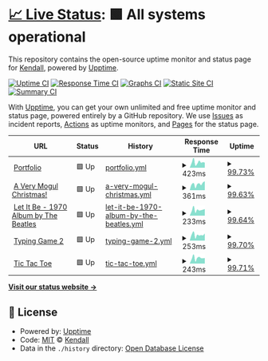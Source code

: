 # [📈 Live Status](https://kendalldoescoding.tech): <!--live status--> **🟩 All systems operational**

This repository contains the open-source uptime monitor and status page for [Kendall](https://kendalldoescoding.tech), powered by [Upptime](https://github.com/upptime/upptime).

[![Uptime CI](https://github.com/KendallDoesCoding/monitoring/workflows/Uptime%20CI/badge.svg)](https://github.com/KendallDoesCoding/monitoring/actions?query=workflow%3A%22Uptime+CI%22)
[![Response Time CI](https://github.com/KendallDoesCoding/monitoring/workflows/Response%20Time%20CI/badge.svg)](https://github.com/KendallDoesCoding/monitoring/actions?query=workflow%3A%22Response+Time+CI%22)
[![Graphs CI](https://github.com/KendallDoesCoding/monitoring/workflows/Graphs%20CI/badge.svg)](https://github.com/KendallDoesCoding/monitoring/actions?query=workflow%3A%22Graphs+CI%22)
[![Static Site CI](https://github.com/KendallDoesCoding/monitoring/workflows/Static%20Site%20CI/badge.svg)](https://github.com/KendallDoesCoding/monitoring/actions?query=workflow%3A%22Static+Site+CI%22)
[![Summary CI](https://github.com/KendallDoesCoding/monitoring/workflows/Summary%20CI/badge.svg)](https://github.com/KendallDoesCoding/monitoring/actions?query=workflow%3A%22Summary+CI%22)

With [Upptime](https://upptime.js.org), you can get your own unlimited and free uptime monitor and status page, powered entirely by a GitHub repository. We use [Issues](https://github.com/KendallDoesCoding/monitoring/issues) as incident reports, [Actions](https://github.com/KendallDoesCoding/monitoring/actions) as uptime monitors, and [Pages](https://kendalldoescoding.tech) for the status page.

<!--start: status pages-->
<!-- This summary is generated by Upptime (https://github.com/upptime/upptime) -->
<!-- Do not edit this manually, your changes will be overwritten -->
<!-- prettier-ignore -->
| URL | Status | History | Response Time | Uptime |
| --- | ------ | ------- | ------------- | ------ |
| <img alt="" src="https://icons.duckduckgo.com/ip3/www.kendalldoescoding.tech.ico" height="13"> [Portfolio](https://www.kendalldoescoding.tech) | 🟩 Up | [portfolio.yml](https://github.com/Kendall-Does-Coding-Websites/monitoring/commits/HEAD/history/portfolio.yml) | <details><summary><img alt="Response time graph" src="./graphs/portfolio/response-time-week.png" height="20"> 423ms</summary><br><a href="https://kendalldoescoding.tech/history/portfolio"><img alt="Response time 563" src="https://img.shields.io/endpoint?url=https%3A%2F%2Fraw.githubusercontent.com%2FKendall-Does-Coding-Websites%2Fmonitoring%2FHEAD%2Fapi%2Fportfolio%2Fresponse-time.json"></a><br><a href="https://kendalldoescoding.tech/history/portfolio"><img alt="24-hour response time 420" src="https://img.shields.io/endpoint?url=https%3A%2F%2Fraw.githubusercontent.com%2FKendall-Does-Coding-Websites%2Fmonitoring%2FHEAD%2Fapi%2Fportfolio%2Fresponse-time-day.json"></a><br><a href="https://kendalldoescoding.tech/history/portfolio"><img alt="7-day response time 423" src="https://img.shields.io/endpoint?url=https%3A%2F%2Fraw.githubusercontent.com%2FKendall-Does-Coding-Websites%2Fmonitoring%2FHEAD%2Fapi%2Fportfolio%2Fresponse-time-week.json"></a><br><a href="https://kendalldoescoding.tech/history/portfolio"><img alt="30-day response time 968" src="https://img.shields.io/endpoint?url=https%3A%2F%2Fraw.githubusercontent.com%2FKendall-Does-Coding-Websites%2Fmonitoring%2FHEAD%2Fapi%2Fportfolio%2Fresponse-time-month.json"></a><br><a href="https://kendalldoescoding.tech/history/portfolio"><img alt="1-year response time 664" src="https://img.shields.io/endpoint?url=https%3A%2F%2Fraw.githubusercontent.com%2FKendall-Does-Coding-Websites%2Fmonitoring%2FHEAD%2Fapi%2Fportfolio%2Fresponse-time-year.json"></a></details> | <details><summary><a href="https://kendalldoescoding.tech/history/portfolio">99.73%</a></summary><a href="https://kendalldoescoding.tech/history/portfolio"><img alt="All-time uptime 62.00%" src="https://img.shields.io/endpoint?url=https%3A%2F%2Fraw.githubusercontent.com%2FKendall-Does-Coding-Websites%2Fmonitoring%2FHEAD%2Fapi%2Fportfolio%2Fuptime.json"></a><br><a href="https://kendalldoescoding.tech/history/portfolio"><img alt="24-hour uptime 98.12%" src="https://img.shields.io/endpoint?url=https%3A%2F%2Fraw.githubusercontent.com%2FKendall-Does-Coding-Websites%2Fmonitoring%2FHEAD%2Fapi%2Fportfolio%2Fuptime-day.json"></a><br><a href="https://kendalldoescoding.tech/history/portfolio"><img alt="7-day uptime 99.73%" src="https://img.shields.io/endpoint?url=https%3A%2F%2Fraw.githubusercontent.com%2FKendall-Does-Coding-Websites%2Fmonitoring%2FHEAD%2Fapi%2Fportfolio%2Fuptime-week.json"></a><br><a href="https://kendalldoescoding.tech/history/portfolio"><img alt="30-day uptime 99.05%" src="https://img.shields.io/endpoint?url=https%3A%2F%2Fraw.githubusercontent.com%2FKendall-Does-Coding-Websites%2Fmonitoring%2FHEAD%2Fapi%2Fportfolio%2Fuptime-month.json"></a><br><a href="https://kendalldoescoding.tech/history/portfolio"><img alt="1-year uptime 44.31%" src="https://img.shields.io/endpoint?url=https%3A%2F%2Fraw.githubusercontent.com%2FKendall-Does-Coding-Websites%2Fmonitoring%2FHEAD%2Fapi%2Fportfolio%2Fuptime-year.json"></a></details>
| <img alt="" src="https://icons.duckduckgo.com/ip3/kendalldoescoding.tech.ico" height="13"> [A Very Mogul Christmas!](https://kendalldoescoding.tech/mogulchristmas) | 🟩 Up | [a-very-mogul-christmas.yml](https://github.com/Kendall-Does-Coding-Websites/monitoring/commits/HEAD/history/a-very-mogul-christmas.yml) | <details><summary><img alt="Response time graph" src="./graphs/a-very-mogul-christmas/response-time-week.png" height="20"> 361ms</summary><br><a href="https://kendalldoescoding.tech/history/a-very-mogul-christmas"><img alt="Response time 549" src="https://img.shields.io/endpoint?url=https%3A%2F%2Fraw.githubusercontent.com%2FKendall-Does-Coding-Websites%2Fmonitoring%2FHEAD%2Fapi%2Fa-very-mogul-christmas%2Fresponse-time.json"></a><br><a href="https://kendalldoescoding.tech/history/a-very-mogul-christmas"><img alt="24-hour response time 438" src="https://img.shields.io/endpoint?url=https%3A%2F%2Fraw.githubusercontent.com%2FKendall-Does-Coding-Websites%2Fmonitoring%2FHEAD%2Fapi%2Fa-very-mogul-christmas%2Fresponse-time-day.json"></a><br><a href="https://kendalldoescoding.tech/history/a-very-mogul-christmas"><img alt="7-day response time 361" src="https://img.shields.io/endpoint?url=https%3A%2F%2Fraw.githubusercontent.com%2FKendall-Does-Coding-Websites%2Fmonitoring%2FHEAD%2Fapi%2Fa-very-mogul-christmas%2Fresponse-time-week.json"></a><br><a href="https://kendalldoescoding.tech/history/a-very-mogul-christmas"><img alt="30-day response time 1026" src="https://img.shields.io/endpoint?url=https%3A%2F%2Fraw.githubusercontent.com%2FKendall-Does-Coding-Websites%2Fmonitoring%2FHEAD%2Fapi%2Fa-very-mogul-christmas%2Fresponse-time-month.json"></a><br><a href="https://kendalldoescoding.tech/history/a-very-mogul-christmas"><img alt="1-year response time 727" src="https://img.shields.io/endpoint?url=https%3A%2F%2Fraw.githubusercontent.com%2FKendall-Does-Coding-Websites%2Fmonitoring%2FHEAD%2Fapi%2Fa-very-mogul-christmas%2Fresponse-time-year.json"></a></details> | <details><summary><a href="https://kendalldoescoding.tech/history/a-very-mogul-christmas">99.63%</a></summary><a href="https://kendalldoescoding.tech/history/a-very-mogul-christmas"><img alt="All-time uptime 62.02%" src="https://img.shields.io/endpoint?url=https%3A%2F%2Fraw.githubusercontent.com%2FKendall-Does-Coding-Websites%2Fmonitoring%2FHEAD%2Fapi%2Fa-very-mogul-christmas%2Fuptime.json"></a><br><a href="https://kendalldoescoding.tech/history/a-very-mogul-christmas"><img alt="24-hour uptime 97.43%" src="https://img.shields.io/endpoint?url=https%3A%2F%2Fraw.githubusercontent.com%2FKendall-Does-Coding-Websites%2Fmonitoring%2FHEAD%2Fapi%2Fa-very-mogul-christmas%2Fuptime-day.json"></a><br><a href="https://kendalldoescoding.tech/history/a-very-mogul-christmas"><img alt="7-day uptime 99.63%" src="https://img.shields.io/endpoint?url=https%3A%2F%2Fraw.githubusercontent.com%2FKendall-Does-Coding-Websites%2Fmonitoring%2FHEAD%2Fapi%2Fa-very-mogul-christmas%2Fuptime-week.json"></a><br><a href="https://kendalldoescoding.tech/history/a-very-mogul-christmas"><img alt="30-day uptime 99.36%" src="https://img.shields.io/endpoint?url=https%3A%2F%2Fraw.githubusercontent.com%2FKendall-Does-Coding-Websites%2Fmonitoring%2FHEAD%2Fapi%2Fa-very-mogul-christmas%2Fuptime-month.json"></a><br><a href="https://kendalldoescoding.tech/history/a-very-mogul-christmas"><img alt="1-year uptime 44.36%" src="https://img.shields.io/endpoint?url=https%3A%2F%2Fraw.githubusercontent.com%2FKendall-Does-Coding-Websites%2Fmonitoring%2FHEAD%2Fapi%2Fa-very-mogul-christmas%2Fuptime-year.json"></a></details>
| <img alt="" src="https://icons.duckduckgo.com/ip3/kendalldoescoding.tech.ico" height="13"> [Let It Be - 1970 Album by The Beatles](https://kendalldoescoding.tech/letitbe) | 🟩 Up | [let-it-be-1970-album-by-the-beatles.yml](https://github.com/Kendall-Does-Coding-Websites/monitoring/commits/HEAD/history/let-it-be-1970-album-by-the-beatles.yml) | <details><summary><img alt="Response time graph" src="./graphs/let-it-be-1970-album-by-the-beatles/response-time-week.png" height="20"> 233ms</summary><br><a href="https://kendalldoescoding.tech/history/let-it-be-1970-album-by-the-beatles"><img alt="Response time 217" src="https://img.shields.io/endpoint?url=https%3A%2F%2Fraw.githubusercontent.com%2FKendall-Does-Coding-Websites%2Fmonitoring%2FHEAD%2Fapi%2Flet-it-be-1970-album-by-the-beatles%2Fresponse-time.json"></a><br><a href="https://kendalldoescoding.tech/history/let-it-be-1970-album-by-the-beatles"><img alt="24-hour response time 214" src="https://img.shields.io/endpoint?url=https%3A%2F%2Fraw.githubusercontent.com%2FKendall-Does-Coding-Websites%2Fmonitoring%2FHEAD%2Fapi%2Flet-it-be-1970-album-by-the-beatles%2Fresponse-time-day.json"></a><br><a href="https://kendalldoescoding.tech/history/let-it-be-1970-album-by-the-beatles"><img alt="7-day response time 233" src="https://img.shields.io/endpoint?url=https%3A%2F%2Fraw.githubusercontent.com%2FKendall-Does-Coding-Websites%2Fmonitoring%2FHEAD%2Fapi%2Flet-it-be-1970-album-by-the-beatles%2Fresponse-time-week.json"></a><br><a href="https://kendalldoescoding.tech/history/let-it-be-1970-album-by-the-beatles"><img alt="30-day response time 210" src="https://img.shields.io/endpoint?url=https%3A%2F%2Fraw.githubusercontent.com%2FKendall-Does-Coding-Websites%2Fmonitoring%2FHEAD%2Fapi%2Flet-it-be-1970-album-by-the-beatles%2Fresponse-time-month.json"></a><br><a href="https://kendalldoescoding.tech/history/let-it-be-1970-album-by-the-beatles"><img alt="1-year response time 208" src="https://img.shields.io/endpoint?url=https%3A%2F%2Fraw.githubusercontent.com%2FKendall-Does-Coding-Websites%2Fmonitoring%2FHEAD%2Fapi%2Flet-it-be-1970-album-by-the-beatles%2Fresponse-time-year.json"></a></details> | <details><summary><a href="https://kendalldoescoding.tech/history/let-it-be-1970-album-by-the-beatles">99.64%</a></summary><a href="https://kendalldoescoding.tech/history/let-it-be-1970-album-by-the-beatles"><img alt="All-time uptime 62.04%" src="https://img.shields.io/endpoint?url=https%3A%2F%2Fraw.githubusercontent.com%2FKendall-Does-Coding-Websites%2Fmonitoring%2FHEAD%2Fapi%2Flet-it-be-1970-album-by-the-beatles%2Fuptime.json"></a><br><a href="https://kendalldoescoding.tech/history/let-it-be-1970-album-by-the-beatles"><img alt="24-hour uptime 97.46%" src="https://img.shields.io/endpoint?url=https%3A%2F%2Fraw.githubusercontent.com%2FKendall-Does-Coding-Websites%2Fmonitoring%2FHEAD%2Fapi%2Flet-it-be-1970-album-by-the-beatles%2Fuptime-day.json"></a><br><a href="https://kendalldoescoding.tech/history/let-it-be-1970-album-by-the-beatles"><img alt="7-day uptime 99.64%" src="https://img.shields.io/endpoint?url=https%3A%2F%2Fraw.githubusercontent.com%2FKendall-Does-Coding-Websites%2Fmonitoring%2FHEAD%2Fapi%2Flet-it-be-1970-album-by-the-beatles%2Fuptime-week.json"></a><br><a href="https://kendalldoescoding.tech/history/let-it-be-1970-album-by-the-beatles"><img alt="30-day uptime 99.56%" src="https://img.shields.io/endpoint?url=https%3A%2F%2Fraw.githubusercontent.com%2FKendall-Does-Coding-Websites%2Fmonitoring%2FHEAD%2Fapi%2Flet-it-be-1970-album-by-the-beatles%2Fuptime-month.json"></a><br><a href="https://kendalldoescoding.tech/history/let-it-be-1970-album-by-the-beatles"><img alt="1-year uptime 44.38%" src="https://img.shields.io/endpoint?url=https%3A%2F%2Fraw.githubusercontent.com%2FKendall-Does-Coding-Websites%2Fmonitoring%2FHEAD%2Fapi%2Flet-it-be-1970-album-by-the-beatles%2Fuptime-year.json"></a></details>
| <img alt="" src="https://icons.duckduckgo.com/ip3/kendalldoescoding.tech.ico" height="13"> [Typing Game 2](https://kendalldoescoding.tech/typinggame2) | 🟩 Up | [typing-game-2.yml](https://github.com/Kendall-Does-Coding-Websites/monitoring/commits/HEAD/history/typing-game-2.yml) | <details><summary><img alt="Response time graph" src="./graphs/typing-game-2/response-time-week.png" height="20"> 253ms</summary><br><a href="https://kendalldoescoding.tech/history/typing-game-2"><img alt="Response time 250" src="https://img.shields.io/endpoint?url=https%3A%2F%2Fraw.githubusercontent.com%2FKendall-Does-Coding-Websites%2Fmonitoring%2FHEAD%2Fapi%2Ftyping-game-2%2Fresponse-time.json"></a><br><a href="https://kendalldoescoding.tech/history/typing-game-2"><img alt="24-hour response time 271" src="https://img.shields.io/endpoint?url=https%3A%2F%2Fraw.githubusercontent.com%2FKendall-Does-Coding-Websites%2Fmonitoring%2FHEAD%2Fapi%2Ftyping-game-2%2Fresponse-time-day.json"></a><br><a href="https://kendalldoescoding.tech/history/typing-game-2"><img alt="7-day response time 253" src="https://img.shields.io/endpoint?url=https%3A%2F%2Fraw.githubusercontent.com%2FKendall-Does-Coding-Websites%2Fmonitoring%2FHEAD%2Fapi%2Ftyping-game-2%2Fresponse-time-week.json"></a><br><a href="https://kendalldoescoding.tech/history/typing-game-2"><img alt="30-day response time 203" src="https://img.shields.io/endpoint?url=https%3A%2F%2Fraw.githubusercontent.com%2FKendall-Does-Coding-Websites%2Fmonitoring%2FHEAD%2Fapi%2Ftyping-game-2%2Fresponse-time-month.json"></a><br><a href="https://kendalldoescoding.tech/history/typing-game-2"><img alt="1-year response time 265" src="https://img.shields.io/endpoint?url=https%3A%2F%2Fraw.githubusercontent.com%2FKendall-Does-Coding-Websites%2Fmonitoring%2FHEAD%2Fapi%2Ftyping-game-2%2Fresponse-time-year.json"></a></details> | <details><summary><a href="https://kendalldoescoding.tech/history/typing-game-2">99.70%</a></summary><a href="https://kendalldoescoding.tech/history/typing-game-2"><img alt="All-time uptime 62.04%" src="https://img.shields.io/endpoint?url=https%3A%2F%2Fraw.githubusercontent.com%2FKendall-Does-Coding-Websites%2Fmonitoring%2FHEAD%2Fapi%2Ftyping-game-2%2Fuptime.json"></a><br><a href="https://kendalldoescoding.tech/history/typing-game-2"><img alt="24-hour uptime 97.91%" src="https://img.shields.io/endpoint?url=https%3A%2F%2Fraw.githubusercontent.com%2FKendall-Does-Coding-Websites%2Fmonitoring%2FHEAD%2Fapi%2Ftyping-game-2%2Fuptime-day.json"></a><br><a href="https://kendalldoescoding.tech/history/typing-game-2"><img alt="7-day uptime 99.70%" src="https://img.shields.io/endpoint?url=https%3A%2F%2Fraw.githubusercontent.com%2FKendall-Does-Coding-Websites%2Fmonitoring%2FHEAD%2Fapi%2Ftyping-game-2%2Fuptime-week.json"></a><br><a href="https://kendalldoescoding.tech/history/typing-game-2"><img alt="30-day uptime 99.58%" src="https://img.shields.io/endpoint?url=https%3A%2F%2Fraw.githubusercontent.com%2FKendall-Does-Coding-Websites%2Fmonitoring%2FHEAD%2Fapi%2Ftyping-game-2%2Fuptime-month.json"></a><br><a href="https://kendalldoescoding.tech/history/typing-game-2"><img alt="1-year uptime 44.38%" src="https://img.shields.io/endpoint?url=https%3A%2F%2Fraw.githubusercontent.com%2FKendall-Does-Coding-Websites%2Fmonitoring%2FHEAD%2Fapi%2Ftyping-game-2%2Fuptime-year.json"></a></details>
| <img alt="" src="https://icons.duckduckgo.com/ip3/kendalldoescoding.tech.ico" height="13"> [Tic Tac Toe](https://kendalldoescoding.tech/tictactoe) | 🟩 Up | [tic-tac-toe.yml](https://github.com/Kendall-Does-Coding-Websites/monitoring/commits/HEAD/history/tic-tac-toe.yml) | <details><summary><img alt="Response time graph" src="./graphs/tic-tac-toe/response-time-week.png" height="20"> 243ms</summary><br><a href="https://kendalldoescoding.tech/history/tic-tac-toe"><img alt="Response time 188" src="https://img.shields.io/endpoint?url=https%3A%2F%2Fraw.githubusercontent.com%2FKendall-Does-Coding-Websites%2Fmonitoring%2FHEAD%2Fapi%2Ftic-tac-toe%2Fresponse-time.json"></a><br><a href="https://kendalldoescoding.tech/history/tic-tac-toe"><img alt="24-hour response time 241" src="https://img.shields.io/endpoint?url=https%3A%2F%2Fraw.githubusercontent.com%2FKendall-Does-Coding-Websites%2Fmonitoring%2FHEAD%2Fapi%2Ftic-tac-toe%2Fresponse-time-day.json"></a><br><a href="https://kendalldoescoding.tech/history/tic-tac-toe"><img alt="7-day response time 243" src="https://img.shields.io/endpoint?url=https%3A%2F%2Fraw.githubusercontent.com%2FKendall-Does-Coding-Websites%2Fmonitoring%2FHEAD%2Fapi%2Ftic-tac-toe%2Fresponse-time-week.json"></a><br><a href="https://kendalldoescoding.tech/history/tic-tac-toe"><img alt="30-day response time 238" src="https://img.shields.io/endpoint?url=https%3A%2F%2Fraw.githubusercontent.com%2FKendall-Does-Coding-Websites%2Fmonitoring%2FHEAD%2Fapi%2Ftic-tac-toe%2Fresponse-time-month.json"></a><br><a href="https://kendalldoescoding.tech/history/tic-tac-toe"><img alt="1-year response time 204" src="https://img.shields.io/endpoint?url=https%3A%2F%2Fraw.githubusercontent.com%2FKendall-Does-Coding-Websites%2Fmonitoring%2FHEAD%2Fapi%2Ftic-tac-toe%2Fresponse-time-year.json"></a></details> | <details><summary><a href="https://kendalldoescoding.tech/history/tic-tac-toe">99.71%</a></summary><a href="https://kendalldoescoding.tech/history/tic-tac-toe"><img alt="All-time uptime 62.04%" src="https://img.shields.io/endpoint?url=https%3A%2F%2Fraw.githubusercontent.com%2FKendall-Does-Coding-Websites%2Fmonitoring%2FHEAD%2Fapi%2Ftic-tac-toe%2Fuptime.json"></a><br><a href="https://kendalldoescoding.tech/history/tic-tac-toe"><img alt="24-hour uptime 97.94%" src="https://img.shields.io/endpoint?url=https%3A%2F%2Fraw.githubusercontent.com%2FKendall-Does-Coding-Websites%2Fmonitoring%2FHEAD%2Fapi%2Ftic-tac-toe%2Fuptime-day.json"></a><br><a href="https://kendalldoescoding.tech/history/tic-tac-toe"><img alt="7-day uptime 99.71%" src="https://img.shields.io/endpoint?url=https%3A%2F%2Fraw.githubusercontent.com%2FKendall-Does-Coding-Websites%2Fmonitoring%2FHEAD%2Fapi%2Ftic-tac-toe%2Fuptime-week.json"></a><br><a href="https://kendalldoescoding.tech/history/tic-tac-toe"><img alt="30-day uptime 99.58%" src="https://img.shields.io/endpoint?url=https%3A%2F%2Fraw.githubusercontent.com%2FKendall-Does-Coding-Websites%2Fmonitoring%2FHEAD%2Fapi%2Ftic-tac-toe%2Fuptime-month.json"></a><br><a href="https://kendalldoescoding.tech/history/tic-tac-toe"><img alt="1-year uptime 44.38%" src="https://img.shields.io/endpoint?url=https%3A%2F%2Fraw.githubusercontent.com%2FKendall-Does-Coding-Websites%2Fmonitoring%2FHEAD%2Fapi%2Ftic-tac-toe%2Fuptime-year.json"></a></details>

<!--end: status pages-->

[**Visit our status website →**](https://kendalldoescoding.tech)

## 📄 License

- Powered by: [Upptime](https://github.com/upptime/upptime)
- Code: [MIT](./LICENSE) © [Kendall](https://kendalldoescoding.tech)
- Data in the `./history` directory: [Open Database License](https://opendatacommons.org/licenses/odbl/1-0/)
